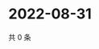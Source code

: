 # 2022-08-31

共 0 条

<!-- BEGIN WEIBO -->
<!-- 最后更新时间 Wed Aug 31 2022 14:46:30 GMT+0800 (China Standard Time) -->

<!-- END WEIBO -->
